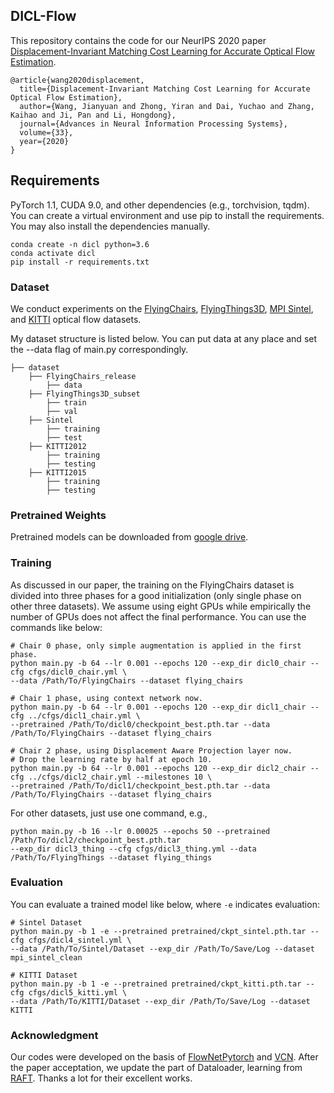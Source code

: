## DICL-Flow
This repository contains the code for our NeurIPS 2020 paper [Displacement-Invariant Matching Cost Learning for Accurate Optical Flow Estimation](https://papers.nips.cc/paper/2020/hash/add5aebfcb33a2206b6497d53bc4f309-Abstract.html).


```
@article{wang2020displacement,
  title={Displacement-Invariant Matching Cost Learning for Accurate Optical Flow Estimation},
  author={Wang, Jianyuan and Zhong, Yiran and Dai, Yuchao and Zhang, Kaihao and Ji, Pan and Li, Hongdong},
  journal={Advances in Neural Information Processing Systems},
  volume={33},
  year={2020}
}
```

## Requirements

PyTorch 1.1, CUDA 9.0, and other dependencies (e.g., torchvision, tqdm). You can create a virtual environment and use pip to install the requirements. You may also install the dependencies manually.

```shell
conda create -n dicl python=3.6
conda activate dicl
pip install -r requirements.txt
```


### Dataset

We conduct experiments on the [FlyingChairs](https://lmb.informatik.uni-freiburg.de/resources/datasets/FlyingChairs.en.html#flyingchairs), [FlyingThings3D](https://lmb.informatik.uni-freiburg.de/resources/datasets/SceneFlowDatasets.en.html), [MPI Sintel](http://sintel.is.tue.mpg.de/), and [KITTI](http://www.cvlibs.net/datasets/kitti/eval_scene_flow.php?benchmark=flow) optical flow datasets.

My dataset structure is listed below. You can put data at any place and set the --data flag of main.py correspondingly.

```Shell
├── dataset
    ├── FlyingChairs_release
        ├── data
    ├── FlyingThings3D_subset
        ├── train
        ├── val
    ├── Sintel
        ├── training
        ├── test
    ├── KITTI2012
        ├── training
        ├── testing
    ├── KITTI2015
        ├── training
        ├── testing
```

### Pretrained Weights

Pretrained models can be downloaded from [google drive](https://drive.google.com/drive/folders/1y2ISM5veD3K9D0CGJg9qEGeyaQHgLy1y?usp=sharing).


### Training

As discussed in our paper, the training on the FlyingChairs dataset is divided into three phases for a good initialization (only single phase on other three datasets). We assume using eight GPUs while empirically the number of GPUs does not affect the final performance. You can use the commands like below:

```Shell
# Chair 0 phase, only simple augmentation is applied in the first phase.
python main.py -b 64 --lr 0.001 --epochs 120 --exp_dir dicl0_chair --cfg cfgs/dicl0_chair.yml \
--data /Path/To/FlyingChairs --dataset flying_chairs

# Chair 1 phase, using context network now.
python main.py -b 64 --lr 0.001 --epochs 120 --exp_dir dicl1_chair --cfg ../cfgs/dicl1_chair.yml \
--pretrained /Path/To/dicl0/checkpoint_best.pth.tar --data /Path/To/FlyingChairs --dataset flying_chairs

# Chair 2 phase, using Displacement Aware Projection layer now.
# Drop the learning rate by half at epoch 10.
python main.py -b 64 --lr 0.001 --epochs 120 --exp_dir dicl2_chair --cfg ../cfgs/dicl2_chair.yml --milestones 10 \
--pretrained /Path/To/dicl1/checkpoint_best.pth.tar --data /Path/To/FlyingChairs --dataset flying_chairs
```

For other datasets, just use one command, e.g.,

```Shell
python main.py -b 16 --lr 0.00025 --epochs 50 --pretrained /Path/To/dicl2/checkpoint_best.pth.tar
--exp_dir dicl3_thing --cfg cfgs/dicl3_thing.yml --data /Path/To/FlyingThings --dataset flying_things
```

### Evaluation

You can evaluate a trained model like below, where ```-e``` indicates evaluation:

```Shell
# Sintel Dataset
python main.py -b 1 -e --pretrained pretrained/ckpt_sintel.pth.tar --cfg cfgs/dicl4_sintel.yml \
--data /Path/To/Sintel/Dataset --exp_dir /Path/To/Save/Log --dataset mpi_sintel_clean 

# KITTI Dataset
python main.py -b 1 -e --pretrained pretrained/ckpt_kitti.pth.tar --cfg cfgs/dicl5_kitti.yml \
--data /Path/To/KITTI/Dataset --exp_dir /Path/To/Save/Log --dataset KITTI
```


### Acknowledgment

Our codes were developed on the basis of [FlowNetPytorch](https://github.com/ClementPinard/FlowNetPytorch) and [VCN](https://github.com/gengshan-y/VCN). After the paper acceptation, we update the part of Dataloader, learning from [RAFT](https://github.com/princeton-vl/RAFT). Thanks a lot for their excellent works.

